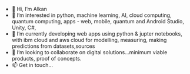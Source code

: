 - 👋 Hi, I’m Alkan
- 👀 I’m interested in python, machine learning, AI, cloud computing, quantum computing, apps - web, mobile, quantum and Android Studio, Unity, C#, 
- 🌱 I’m currently developing web apps using python & jupter notebooks, with ibm cloud and aws cloud for modelling, measuring, making predictions from datasets,sources 
- 💞️ I’m looking to collaborate on digital solutions...minimum viable products, proof of concepts.
- 📫 Get in touch...

<!---
ALK26/ALK26 is a ✨ special ✨ repository because its `README.md` (this file) appears on your GitHub profile.
You can click the Preview link to take a look at your changes.
--->
